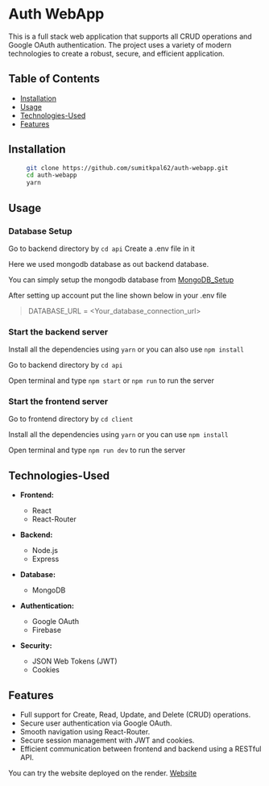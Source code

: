 # **Auth WebApp**

This is a full stack web application that supports all CRUD operations and Google OAuth authentication. The project uses a variety of modern technologies to create a robust, secure, and efficient application.

## **Table of Contents**

- [Installation](#installation)
- [Usage](#usage)
- [Technologies-Used](#technologies-used)
- [Features](#features)

## **Installation**

```bash
     git clone https://github.com/sumitkpal62/auth-webapp.git
     cd auth-webapp
     yarn
```

## Usage

### **Database Setup**

Go to backend directory by `cd api`
Create a .env file in it

Here we used mongodb database as out backend database.

You can simply setup the mongodb database from [MongoDB_Setup](https://cloud.mongodb.com/)

After setting up account put the line shown below in your .env file

> DATABASE_URL = <Your_database_connection_url>

### Start the backend server

Install all the dependencies using `yarn` or you can also use `npm install`

Go to backend directory by `cd api`

Open terminal and type `npm start` or `npm run` to run the server

### Start the frontend server

Go to frontend directory by `cd client`

Install all the dependencies using `yarn` or you can use `npm install`

Open terminal and type `npm run dev` to run the server

## Technologies-Used

- **Frontend:**

  - React
  - React-Router

- **Backend:**

  - Node.js
  - Express

- **Database:**

  - MongoDB

- **Authentication:**

  - Google OAuth
  - Firebase

- **Security:**
  - JSON Web Tokens (JWT)
  - Cookies

## Features

- Full support for Create, Read, Update, and Delete (CRUD) operations.
- Secure user authentication via Google OAuth.
- Smooth navigation using React-Router.
- Secure session management with JWT and cookies.
- Efficient communication between frontend and backend using a RESTful API.

You can try the website deployed on the render. [Website](https://auth-webapp-06l4.onrender.com/)
